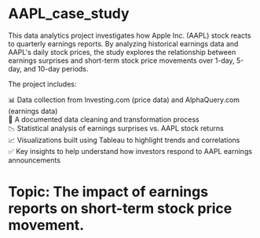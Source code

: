 # AAPL_case_study
This data analytics project investigates how Apple Inc. (AAPL) stock reacts to quarterly earnings reports. By analyzing historical earnings data and AAPL's daily stock prices, the study explores the relationship between earnings surprises and short-term stock price movements over 1-day, 5-day, and 10-day periods.

The project includes:

📊 Data collection from Investing.com (price data) and AlphaQuery.com (earnings data)  
🧹 A documented data cleaning and transformation process  
📉 Statistical analysis of earnings surprises vs. AAPL stock returns  
📈 Visualizations built using Tableau to highlight trends and correlations  
✅ Key insights to help understand how investors respond to AAPL earnings announcements  

# Topic: The impact of earnings reports on short-term stock price movement.






